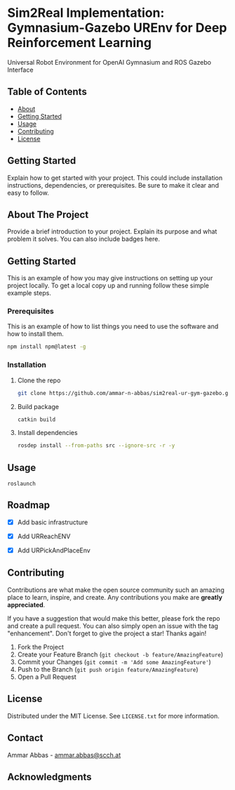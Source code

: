 # Sim2Real Implementation: Gymnasium-Gazebo UREnv for Deep Reinforcement Learning

Universal Robot Environment for OpenAI Gymnasium and ROS Gazebo Interface

## Table of Contents

- [About](#about-the-project)
- [Getting Started](#getting-started)
- [Usage](#usage)
- [Contributing](#contributing)
- [License](#license)



## Getting Started

Explain how to get started with your project. This could include installation instructions, dependencies, or prerequisites. Be sure to make it clear and easy to follow.




<!-- ABOUT THE PROJECT -->
## About The Project

Provide a brief introduction to your project. Explain its purpose and what problem it solves. You can also include badges here.




<!-- GETTING STARTED -->
## Getting Started

This is an example of how you may give instructions on setting up your project locally.
To get a local copy up and running follow these simple example steps.

### Prerequisites

This is an example of how to list things you need to use the software and how to install them.
```sh
npm install npm@latest -g
```

### Installation

1. Clone the repo
   ```sh
   git clone https://github.com/ammar-n-abbas/sim2real-ur-gym-gazebo.git
   ```
2. Build package
   ```sh
   catkin build
   ```
3. Install dependencies
   ```sh
   rosdep install --from-paths src --ignore-src -r -y
   ```



<!-- USAGE EXAMPLES -->
## Usage

```
roslaunch

```



<!-- ROADMAP -->
## Roadmap

- [x] Add basic infrastructure
- [x] Add URReachENV
- [x] Add URPickAndPlaceEnv



<!-- CONTRIBUTING -->
## Contributing

Contributions are what make the open source community such an amazing place to learn, inspire, and create. Any contributions you make are **greatly appreciated**.

If you have a suggestion that would make this better, please fork the repo and create a pull request. You can also simply open an issue with the tag "enhancement".
Don't forget to give the project a star! Thanks again!

1. Fork the Project
2. Create your Feature Branch (`git checkout -b feature/AmazingFeature`)
3. Commit your Changes (`git commit -m 'Add some AmazingFeature'`)
4. Push to the Branch (`git push origin feature/AmazingFeature`)
5. Open a Pull Request




<!-- LICENSE -->
## License

Distributed under the MIT License. See `LICENSE.txt` for more information.




<!-- CONTACT -->
## Contact

Ammar Abbas - ammar.abbas@scch.at




<!-- ACKNOWLEDGMENTS -->
## Acknowledgments


